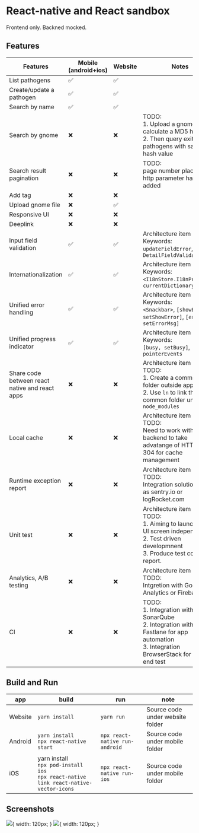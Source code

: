 # React-native and React sandbox
Frontend only. Backned mocked.

## Features
| Features      | Mobile (android+ios) | Website | Notes
| ----------- | ----------- | ----------- | ----------- |
| List pathogens      | ✅       | ✅       |
| Create/update a pathogen   | ✅       | ✅       |
| Search by name   | ✅       | ✅       |
| Search by gnome   | ❌      |  ❌      | TODO: <br />1. Upload a gnome file to calculate a MD5 hash<br /> 2. Then query exiting pathogens with same hash value
| Search result pagination   | ❌      |  ❌      | TODO: <br />page number placeholder http parameter has been added 
| Add tag   | ❌      |  ❌      |
| Upload gnome file   | ❌      |  ✅      |
| Responsive UI   | ❌      |  ❌      |
| Deeplink   | ❌      |  ❌      |
| Input field validation      | ✅       | ✅       | Architecture item<br /> Keywords:<br /> `updateFieldError`, `DetailFieldValidator.js`
| Internationalization      | ✅       | ✅       | Architecture item<br /> Keywords:<br /> `<I18nStore.I18nProvider>`, `currentDictionary`
| Unified error handling      | ✅       | ✅       | Architecture item<br /> Keywords: <br />`<Snackbar>`, `[showError, setShowError]`, `[errorMsg, setErrorMsg]`
| Unified progress indicator      | ✅       | ✅       | Architecture item<br /> Keywords: <br />`[busy, setBusy]`, `pointerEvents`
| Share code between react native and react apps      | ❌      | ❌      | Architecture item<br /> TODO: <br />1. Create a common folder  outside app folders<br/> 2. Use `ln` to link the common folder under `node_modules`
| Local cache      | ❌      | ❌      | Architecture item<br /> TODO: <br />Need to work with backend to take advatange of HTTP code 304 for cache management
| Runtime exception report      | ❌      | ❌      | Architecture item<br /> TODO: <br />Integration solutions such as sentry.io or logRocket.com
| Unit test   | ❌      |  ❌      | Architecture item<br />TODO: <br />1. Aiming  to launch each UI screen independently.<br /> 2. Test driven developmnent <br /> 3. Produce test coverage report.
| Analytics, A/B testing   | ❌      |  ❌      | Architecture item<br />TODO: <br />Intgretion with Google Analytics or Firebase.
| CI   | ❌      |  ❌      | TODO: <br />1. Integration with SonarQube <br /> 2. Integration with Fastlane for app automation <br/> 3. Integration BrowserStack for end-2-end test

## Build and Run
| app      | build | run | note
| ----------- | ----------- | ----------- | ----------- |
| Website      | `yarn install`    | `yarn run`     | Source code under website folder
| Android      | `yarn install`<br/>`npx react-native start`    | `npx react-native run-android`     | Source code under mobile folder
| iOS      | yarn install<br/>`npx pod-install ios` <br/> `npx react-native link react-native-vector-icons`   | `npx react-native run-ios`     | Source code under mobile folder

## Screenshots
![](./assets/ios1.png){ width: 120px; }
![](./assets/ios2.png){ width: 120px; }